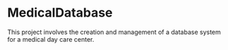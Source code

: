 # MedicalDatabase
This project involves the creation and management of a database system for a medical day care center.
